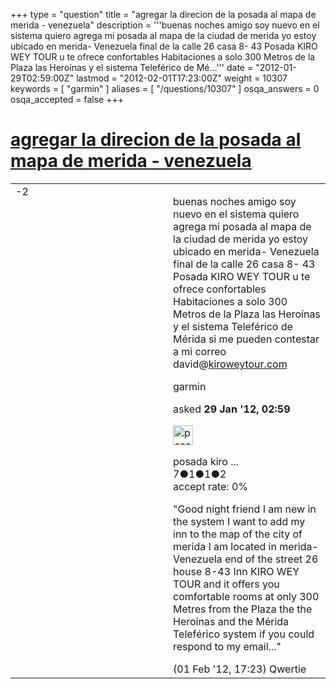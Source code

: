 +++
type = "question"
title = "agregar la  direcion de la posada al mapa de merida - venezuela"
description = '''buenas noches amigo soy nuevo en el sistema quiero agrega mi posada al mapa de la ciudad de merida yo estoy ubicado en merida- Venezuela final de la calle 26 casa 8- 43 Posada KIRO WEY TOUR u te ofrece confortables Habitaciones a solo 300 Metros de la Plaza las Heroínas y el sistema Teleférico de Mé...'''
date = "2012-01-29T02:59:00Z"
lastmod = "2012-02-01T17:23:00Z"
weight = 10307
keywords = [ "garmin" ]
aliases = [ "/questions/10307" ]
osqa_answers = 0
osqa_accepted = false
+++

<div class="headNormal">

# [agregar la direcion de la posada al mapa de merida - venezuela](/questions/10307/agregar-la-direcion-de-la-posada-al-mapa-de-merida-venezuela)

</div>

<div id="main-body">

<div id="askform">

<table id="question-table" style="width:100%;">
<colgroup>
<col style="width: 50%" />
<col style="width: 50%" />
</colgroup>
<tbody>
<tr>
<td style="width: 30px; vertical-align: top"><div class="vote-buttons">
<span id="post-10307-upvote" class="ajax-command post-vote up" rel="nofollow" title="I like this post (click again to cancel)"> </span>
<div id="post-10307-score" class="post-score" title="current number of votes">
-2
</div>
<span id="post-10307-downvote" class="ajax-command post-vote down" rel="nofollow" title="I dont like this post (click again to cancel)"> </span> <span id="favorite-mark" class="ajax-command favorite-mark" rel="nofollow" title="mark/unmark this question as favorite (click again to cancel)"> </span>
<div id="favorite-count" class="favorite-count">
&#10;</div>
</div></td>
<td><div id="item-right">
<div class="question-body">
<p>buenas noches amigo soy nuevo en el sistema quiero agrega mi posada al mapa de la ciudad de merida yo estoy ubicado en merida- Venezuela final de la calle 26 casa 8- 43 Posada KIRO WEY TOUR u te ofrece confortables Habitaciones a solo 300 Metros de la Plaza las Heroínas y el sistema Teleférico de Mérida si me pueden contestar a mi correo david@<a href="http://kiroweytour.com">kiroweytour.com</a></p>
</div>
<div id="question-tags" class="tags-container tags">
<span class="post-tag tag-link-garmin" rel="tag" title="see questions tagged &#39;garmin&#39;">garmin</span>
</div>
<div id="question-controls" class="post-controls">
&#10;</div>
<div class="post-update-info-container">
<div class="post-update-info post-update-info-user">
<p>asked <strong>29 Jan '12, 02:59</strong></p>
<img src="https://secure.gravatar.com/avatar/fe450aa116a0ee9c8b172aaa51072b16?s=32&amp;d=identicon&amp;r=g" class="gravatar" width="32" height="32" alt="posada%20kiro%20wey%20tour&#39;s gravatar image" />
<p><span>posada kiro ...</span><br />
<span class="score" title="7 reputation points">7</span><span title="1 badges"><span class="badge1">●</span><span class="badgecount">1</span></span><span title="1 badges"><span class="silver">●</span><span class="badgecount">1</span></span><span title="2 badges"><span class="bronze">●</span><span class="badgecount">2</span></span><br />
<span class="accept_rate" title="Rate of the user&#39;s accepted answers">accept rate:</span> <span title="posada kiro wey tour has no accepted answers">0%</span></p>
</div>
</div>
<div id="comments-container-10307" class="comments-container">
<span id="10367"></span>
<div id="comment-10367" class="comment">
<div id="post-10367-score" class="comment-score">
&#10;</div>
<div class="comment-text">
<p>"Good night friend I am new in the system I want to add my inn to the map of the city of merida I am located in merida- Venezuela end of the street 26 house 8-43 Inn KIRO WEY TOUR and it offers you comfortable rooms at only 300 Metres from the Plaza the the Heroínas and the Mérida Teleférico system if you could respond to my email..."</p>
</div>
<div id="comment-10367-info" class="comment-info">
<span class="comment-age">(01 Feb '12, 17:23)</span> <span class="comment-user userinfo">Qwertie</span>
</div>
</div>
</div>
<div id="comment-tools-10307" class="comment-tools">
&#10;</div>
<div class="clear">
&#10;</div>
<div id="comment-10307-form-container" class="comment-form-container">
&#10;</div>
<div class="clear">
&#10;</div>
</div></td>
</tr>
</tbody>
</table>

</div>

</div>

